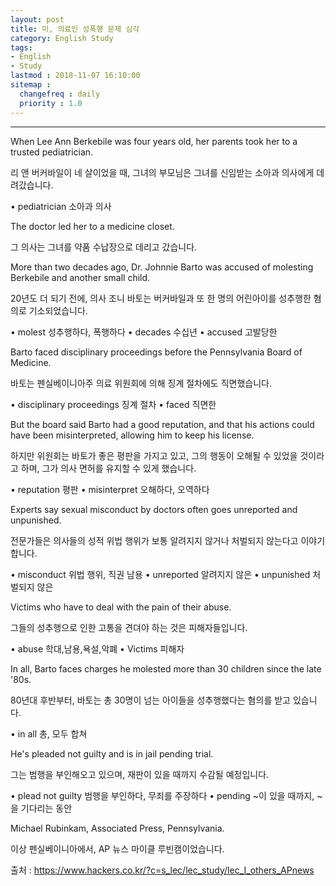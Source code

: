 ```yaml
---
layout: post
title: 미, 의료인 성폭행 문제 심각
category: English Study
tags:
- English
- Study
lastmod : 2018-11-07 16:10:00
sitemap :
  changefreq : daily
  priority : 1.0
---
```


***

<!--미리보기-->

When Lee Ann Berkebile was four years old, her parents took her to a trusted pediatrician.

리 앤 버커바일이 네 살이었을 때, 그녀의 부모님은 그녀를 신임받는 소아과 의사에게 데려갔습니다.

• pediatrician 소아과 의사


The doctor led her to a medicine closet.

그 의사는 그녀를 약품 수납장으로 데리고 갔습니다.


More than two decades ago, Dr. Johnnie Barto was accused of molesting Berkebile and another small child.

20년도 더 되기 전에, 의사 조니 바토는 버커바일과 또 한 명의 어린아이를 성추행한 혐의로 기소되었습니다.

• molest 성추행하다, 폭행하다
• decades 수십년
• accused 고발당한


Barto faced disciplinary proceedings before the Pennsylvania Board of Medicine.

바토는 펜실베이니아주 의료 위원회에 의해 징계 절차에도 직면했습니다.

• disciplinary proceedings 징계 절차
• faced 직면한

But the board said Barto had a good reputation, and that his actions could have been misinterpreted, allowing him to keep his license.

하지만 위원회는 바토가 좋은 평판을 가지고 있고, 그의 행동이 오해될 수 있었을 것이라고 하며, 그가 의사 면허를 유지할 수 있게 했습니다.

• reputation 평판
• misinterpret 오해하다, 오역하다


Experts say sexual misconduct by doctors often goes unreported and unpunished.

전문가들은 의사들의 성적 위법 행위가 보통 알려지지 않거나 처벌되지 않는다고 이야기합니다.

• misconduct 위법 행위, 직권 남용
• unreported 알려지지 않은
• unpunished 처벌되지 않은


Victims who have to deal with the pain of their abuse.

그들의 성추행으로 인한 고통을 견뎌야 하는 것은 피해자들입니다.

• abuse 학대,남용,욕설,악폐
• Victims 피해자


In all, Barto faces charges he molested more than 30 children since the late '80s.

80년대 후반부터, 바토는 총 30명이 넘는 아이들을 성추행했다는 혐의를 받고 있습니다.

• in all 총, 모두 합쳐



He's pleaded not guilty and is in jail pending trial.

그는 범행을 부인해오고 있으며, 재판이 있을 때까지 수감될 예정입니다.

• plead not guilty 범행을 부인하다, 무죄를 주장하다
• pending ~이 있을 때까지, ~을 기다리는 동안


Michael Rubinkam, Associated Press, Pennsylvania.

이상 펜실베이니아에서, AP 뉴스 마이클 루빈캠이었습니다.


출처 : https://www.hackers.co.kr/?c=s_lec/lec_study/lec_I_others_APnews
 
